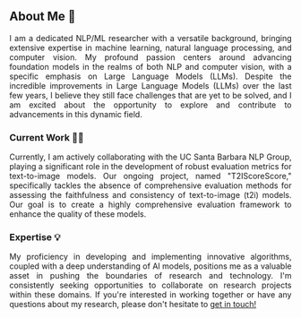 <div style="text-align: justify;">

  ## About Me 🚀
  
  I am a dedicated NLP/ML researcher with a versatile background, bringing extensive expertise in machine learning, natural language processing, and computer vision. My profound passion centers around advancing foundation models in the realms of both NLP and computer vision, with a specific emphasis on Large Language Models (LLMs). Despite the incredible improvements in Large Language Models (LLMs) over the last few years, I believe they still face challenges that are yet to be solved, and I am excited about the opportunity to explore and contribute to advancements in this dynamic field.
  
  ### Current Work 👩‍💻
  
  Currently, I am actively collaborating with the UC Santa Barbara NLP Group, playing a significant role in the development of robust evaluation metrics for text-to-image models. Our ongoing project, named "T2IScoreScore," specifically tackles the absence of comprehensive evaluation methods for assessing the faithfulness and consistency of text-to-image (t2i) models. Our goal is to create a highly comprehensive evaluation framework to enhance the quality of these models.
  
  ### Expertise 💡
  
  My proficiency in developing and implementing innovative algorithms, coupled with a deep understanding of AI models, positions me as a valuable asset in pushing the boundaries of research and technology. I'm consistently seeking opportunities to collaborate on research projects within these domains. If you're interested in working together or have any questions about my research, please don't hesitate to [get in touch!](mailto:khoshnoodi.ma@gmail.com)

</div>

<!---
[![GitHub Streak](https://github-readme-streak-stats.herokuapp.com?user=Arenaa&theme=dark&card_width=450)](https://git.io/streak-stats)


Arenaa/Arenaa is a ✨ special ✨ repository because its `README.md` (this file) appears on your GitHub profile.
You can click the Preview link to take a look at your changes.
--->
